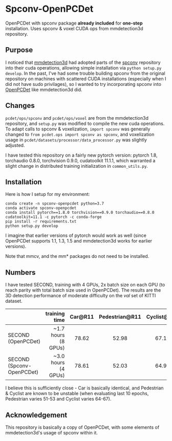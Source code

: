 # Spconv-OpenPCDet
OpenPCDet with spconv package **already included** for **one-step** installation. Uses spconv & voxel CUDA ops from mmdetection3d repository.

## Purpose
I noticed that [mmdetection3d](https://github.com/open-mmlab/mmdetection3d) had adopted parts of the [spconv](https://github.com/traveller59/spconv) repository into their cuda operations, allowing simple installation via `python setup.py develop`. In the past, I've had some trouble building spconv from the original repository on machines with scattered CUDA installations (especially when I did not have sudo privilages), so I wanted to try incorporating spconv into [OpenPCDet](https://github.com/open-mmlab/OpenPCDet) like mmdetection3d did. 

## Changes
`pcdet/ops/spconv` and `pcdet/ops/voxel` are from the mmdetection3d repository, and `setup.py` was modified to compile the new cuda operations. To adapt calls to spconv & voxelization, `import spconv` was generally changed to `from pcdet.ops import spconv as spconv`, and voxelization usage in `pcdet/datasets/processor/data_processor.py` was slightly adjusted.

I have tested this repository on a fairly new pytorch version: pytorch 1.8, torchaudio 0.8.0, torchvision 0.9.0, cudatoolkit 11.1.1, which warranted a slight change in distributed training initialization in `common_utils.py`.

## Installation
Here is how I setup for my environment:
```
conda create -n spconv-openpcdet python=3.7
conda activate spconv-openpcdet
conda install pytorch==1.8.0 torchvision==0.9.0 torchaudio==0.8.0 cudatoolkit=11.1 -c pytorch -c conda-forge
pip install -r requirements.txt
python setup.py develop
```
I imagine that earlier versions of pytorch would work as well (since OpenPCDet supports 1.1, 1.3, 1.5 and mmdetection3d works for earlier versions). 

Note that mmcv, and the mm* packages do not need to be installed.

## Numbers
I have tested SECOND, training with 4 GPUs, 2x batch size on each GPU (to reach parity with total batch size used in OpenPCDet).
The results are the 3D detection performance of moderate difficulty on the *val* set of KITTI dataset.

|                                             | training time | Car@R11 | Pedestrian@R11 | Cyclist@R11 | 
|---------------------------------------------|----------:|:-------:|:-------:|:-------:|
| SECOND (OpenPCDet)       |  ~1.7 hours (8 GPUs) | 78.62 | 52.98 | 67.15 |
| SECOND (Spconv-OpenPCDet) | ~3.0 hours (4 GPUs) | 78.61 | 52.03 | 64.92 |

I believe this is sufficiently close - Car is basically identical, and Pedestrian & Cyclist are known to be unstable (when evaluating last 10 epochs, Pedestrian varies 51-53 and Cyclist varies 64-67).

## Acknowledgement
This repository is basically a copy of OpenPCDet, with some elements of mmdetection3d's usage of spconv within it.
